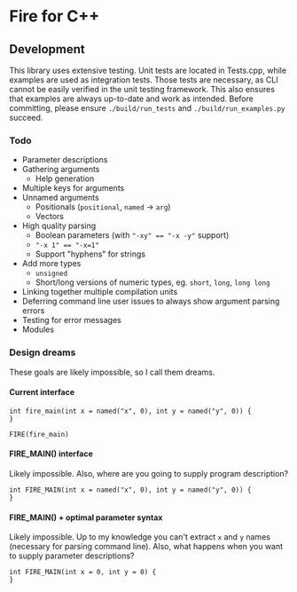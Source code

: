 # Fire for C++

## Development

This library uses extensive testing. Unit tests are located in Tests.cpp, while examples are used as integration tests. Those tests are necessary, as CLI cannot be easily verified in the unit testing framework. This also ensures that examples are always up-to-date and work as intended. Before committing, please ensure `./build/run_tests` and `./build/run_examples.py` succeed.

### Todo

* Parameter descriptions
* Gathering arguments
    * Help generation
* Multiple keys for arguments
* Unnamed arguments
    * Positionals (`positional`, `named` -> `arg`)
    * Vectors
* High quality parsing
    * Boolean parameters (with `"-xy" == "-x -y"` support)
    * `"-x 1" == "-x=1"`
    * Support "hyphens" for strings
* Add more types
    * `unsigned`
    * Short/long versions of numeric types, eg. `short`, `long`, `long long`
* Linking together multiple compilation units
* Deferring command line user issues to always show argument parsing errors
* Testing for error messages
* Modules

### Design dreams

These goals are likely impossible, so I call them dreams.

#### Current interface

```
int fire_main(int x = named("x", 0), int y = named("y", 0)) {
}

FIRE(fire_main)
```

#### FIRE_MAIN() interface

Likely impossible. Also, where are you going to supply program description?

```
int FIRE_MAIN(int x = named("x", 0), int y = named("y", 0)) {
}
```

#### FIRE_MAIN() + optimal parameter syntax

Likely impossible. Up to my knowledge you can't extract `x` and `y` names (necessary for parsing command line). Also, what happens when you want to supply parameter descriptions?

```
int FIRE_MAIN(int x = 0, int y = 0) {
}
```
